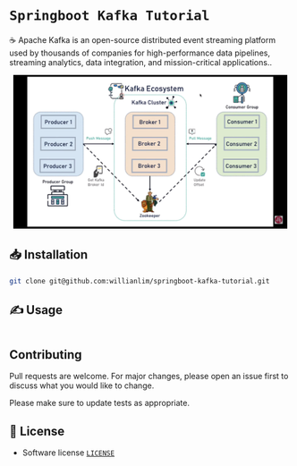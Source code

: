 # `Springboot Kafka Tutorial`

☕ Apache Kafka is an open-source distributed event streaming platform used by thousands of companies for high-performance data pipelines, streaming analytics, data integration, and mission-critical applications..

<p align="center">
    <img src="https://github.com/willianlim/springboot-kafka-tutorial/blob/develop/img.png" width="490">
</p>

## 📥 Installation

```bash
git clone git@github.com:willianlim/springboot-kafka-tutorial.git
```

## ✍ Usage

```bash

```

## Contributing
Pull requests are welcome. For major changes, please open an issue first to discuss what you would like to change.

Please make sure to update tests as appropriate.

## 📝 License
- Software license [`LICENSE`](https://github.com/willianlim/springboot-kafka-tutorial/blob/master/LICENSE)
